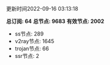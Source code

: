 更新时间2022-09-16 03:13:18

**总订阅: 64**
**总节点: 9683**
**有效节点: 2002**
- ss节点: 289
- v2ray节点: 1645
- trojan节点: 66
- ssr节点: 2
